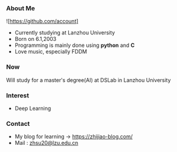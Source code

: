 ### About Me
![https://github.com/account]

*  Currently studying at Lanzhou University
*  Born on 6.1,2003
*  Programming is mainly done using **python** and **C**
*  Love music, especially FDDM

### Now
Will study for a master's degree(AI) at DSLab in Lanzhou University 

### Interest
* Deep Learning

### Contact
* My blog for learning -> https://zhijiao-blog.com/
* Mail : zhsu20@lzu.edu.cn
